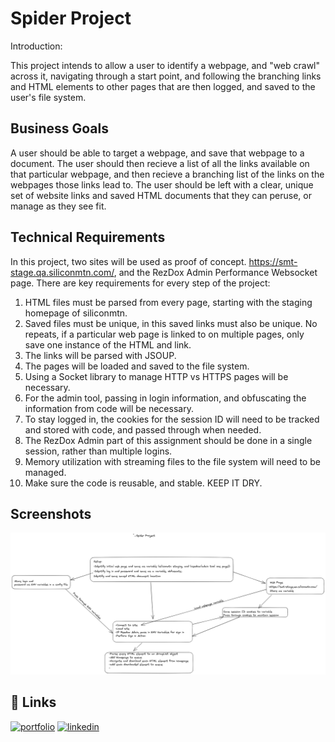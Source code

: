
# Spider Project

Introduction:

This project intends to allow a user to identify a webpage, and "web crawl" across it, navigating through a start point, and following the branching links and HTML elements to other pages that are then logged, and saved to the user's file system. 


## Business Goals

A user should be able to target a webpage, and save that webpage to a document. The user should then recieve a list of all the links available on that particular webpage, and then recieve a branching list of the links on the webpages those links lead to. The user should be left with a clear, unique set of website links and saved HTML documents that they can peruse, or manage as they see fit. 
## Technical Requirements

In this project, two sites will be used as proof of concept. https://smt-stage.qa.siliconmtn.com/, and the RezDox Admin Performance Websocket page.
There are key requirements for every step of the project:
1. HTML files must be parsed from every page, starting with the staging homepage of siliconmtn. 
2. Saved files must be unique, in this saved links must also be unique. No repeats, if a particular web page is linked to on multiple pages, only save one instance of the HTML and link.
3. The links will be parsed with JSOUP.
4. The pages will be loaded and saved to the file system.
5. Using a Socket library to manage HTTP vs HTTPS pages will be necessary. 
6. For the admin tool, passing in login information, and obfuscating the information from code will be necessary. 
7. To stay logged in, the cookies for the session ID will need to be tracked and stored with code, and passed through when needed.
8. The RezDox Admin part of this assignment should be done in a single session, rather than multiple logins.
9. Memory utilization with streaming files to the file system will need to be managed. 
10. Make sure the code is reusable, and stable. KEEP IT DRY. 
## Screenshots

![App Outline](https://github.com/nlj77/Spider/blob/main/lib/src/main/resources/Spider%20Project%20Outline%20Draft(3).png)


## 🔗 Links
[![portfolio](https://img.shields.io/badge/my_portfolio-000?style=for-the-badge&logo=ko-fi&logoColor=white)](https://github.com/nlj77)
[![linkedin](https://img.shields.io/badge/linkedin-0A66C2?style=for-the-badge&logo=linkedin&logoColor=white)](https://www.linkedin.com/in/nickolas-jones-523b66b7/)


